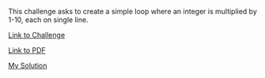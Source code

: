 This challenge asks to create a simple loop where an integer is multiplied by 1-10, each on single line.

[Link to Challenge](https://www.hackerrank.com/challenges/30-loops/problem)

[Link to PDF](./30-loops-English.pdf)

[My Solution](./loops.py)
